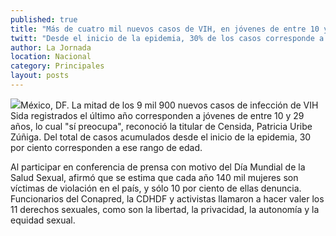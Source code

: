 ```yaml
---
published: true
title: "Más de cuatro mil nuevos casos de VIH, en jóvenes de entre 10 y 29 años"
twitt: "Desde el inicio de la epidemia, 30% de los casos corresponde a ese rango de edad: titular de Censida"
author: La Jornada
location: Nacional
category: Principales
layout: posts
---
```


![](http://i.imgur.com/N4cHIOEm.jpg)México, DF. La mitad de los 9 mil 900 nuevos casos de infección de VIH Sida registrados el último año corresponden a jóvenes de entre 10 y 29 años, lo cual "sí preocupa", reconoció la titular de Censida, Patricia Uribe Zúñiga. Del total de casos acumulados desde el inicio de la epidemia, 30 por ciento corresponden a ese rango de edad.

Al participar en conferencia de prensa con motivo del Día Mundial de la Salud Sexual, afirmó que se estima que cada año 140 mil mujeres son víctimas de violación en el país, y sólo 10 por ciento de ellas denuncia. Funcionarios del Conapred, la CDHDF y activistas llamaron a hacer valer los 11 derechos sexuales, como son la libertad, la privacidad, la autonomía y la equidad sexual.
